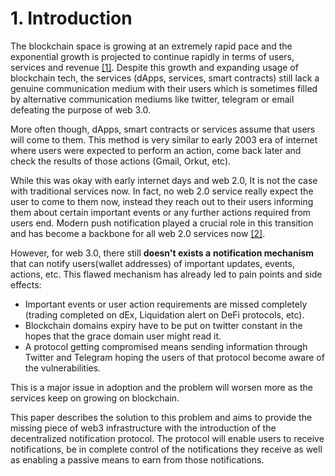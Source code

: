 # 1. Introduction

The blockchain space is growing at an extremely rapid pace and the exponential growth is projected to continue rapidly in terms of users, services and revenue [\[1\]](../../references.md). Despite this growth and expanding usage of blockchain tech, the services \(dApps, services, smart contracts\) still lack a genuine communication medium with their users which is sometimes filled by alternative communication mediums like twitter, telegram or email defeating the purpose of web 3.0.

More often though, dApps, smart contracts or services assume that users will come to them. This method is very similar to early 2003 era of internet where users were expected to perform an action, come back later and check the results of those actions \(Gmail, Orkut, etc\). 

While this was okay with early internet days and web 2.0, It is not the case with traditional services now. In fact, no web 2.0 service really expect the user to come to them now, instead they reach out to their users informing them about certain important events or any further actions required from users end. Modern push notification played a crucial role in this transition and has become a backbone for all web 2.0 services now [\[2\]](../../references.md).

However, for web 3.0, there still **doesn't exists a** **notification mechanism** that can notify users\(wallet addresses\) of important updates, events, actions, etc. This flawed mechanism has already led to pain points and side effects:

* Important events or user action requirements are missed completely \(trading completed on dEx, Liquidation alert on DeFi protocols, etc\).
* Blockchain domains expiry have to be put on twitter constant in the hopes that the grace domain user might read it.
* A protocol getting compromised means sending information through Twitter and Telegram hoping the users of that protocol become aware of the vulnerabilities.

This is a major issue in adoption and the problem will worsen more as the services keep on growing on blockchain.

This paper describes the solution to this problem and aims to provide the missing piece of web3 infrastructure with the introduction of the decentralized notification protocol. The protocol will enable users to receive notifications, be in complete control of the notifications they receive as well as enabling a passive means to earn from those notifications.

